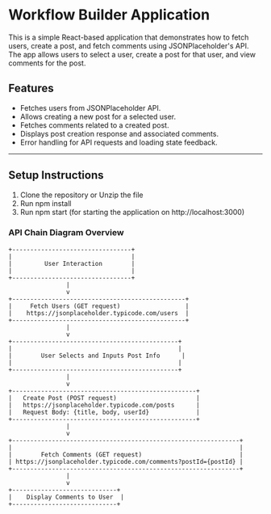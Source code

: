 # Workflow Builder Application

This is a simple React-based application that demonstrates how to fetch users, create a post, and fetch comments using JSONPlaceholder's API. The app allows users to select a user, create a post for that user, and view comments for the post.

## Features

- Fetches users from JSONPlaceholder API.
- Allows creating a new post for a selected user.
- Fetches comments related to a created post.
- Displays post creation response and associated comments.
- Error handling for API requests and loading state feedback.

---

## Setup Instructions

1. Clone the repository or Unzip the file
2. Run npm install
3. Run npm start (for starting the application on http://localhost:3000)


### API Chain Diagram Overview

    +---------------------------------+
    |                                 |
    |         User Interaction        |
    |                                 |
    +---------------------------------+
                    |
                    v
    +------------------------------------------------+
    |     Fetch Users (GET request)                  |
    |    https://jsonplaceholder.typicode.com/users  |
    +------------------------------------------------+
                    |
                    v
    +----------------------------------------------+
    |                                              |
    |        User Selects and Inputs Post Info      |
    |                                              |
    +----------------------------------------------+
                    |
                    v
    +---------------------------------------------------+
    |   Create Post (POST request)                      |
    |   https://jsonplaceholder.typicode.com/posts      |
    |   Request Body: {title, body, userId}             |
    +---------------------------------------------------+
                    |
                    v
    +---------------------------------------------------------------+
    |                                                               |
    |        Fetch Comments (GET request)                           |
    | https://jsonplaceholder.typicode.com/comments?postId={postId} |
    +---------------------------------------------------------------+
                    |
                    v
    +-----------------------------+
    |    Display Comments to User  |
    +-----------------------------+

